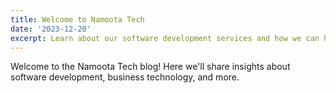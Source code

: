 ```yaml
---
title: Welcome to Namoota Tech
date: '2023-12-20'
excerpt: Learn about our software development services and how we can help your business grow
---
```


Welcome to the Namoota Tech blog! Here we'll share insights about software development, business technology, and more.
